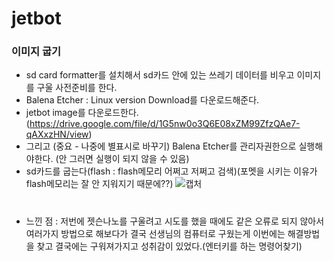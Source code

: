 jetbot
=========
### 이미지 굽기
- sd card formatter를 설치해서 sd카드 안에 있는 쓰레기 데이터를 비우고 이미지를 구울 사전준비를 한다.
- Balena Etcher   :  Linux version Download를 다운로드해준다.
- jetbot image를 다운로드한다. (https://drive.google.com/file/d/1G5nw0o3Q6E08xZM99ZfzQAe7-qAXxzHN/view)
- 그리고 (중요 - 나중에 별표시로 바꾸기) Balena Etcher를 관리자권한으로 실행해야한다. (안 그러면 실행이 되지 않을 수 있음)
- sd카드를 굽는다(flash : flash메모리 어쩌고 저쩌고 검색)(포멧을 시키는 이유가 flash메모리는 잘 안 지워지기 때문에??)
![캡처](https://user-images.githubusercontent.com/102521625/200294742-1785544a-27cd-4e3c-9fef-e60e707603c7.PNG)  
#
- 느낀 점 : 저번에 젯슨나노를 구울려고 시도를 했을 때에도 같은 오류로 되지 않아서 여러가지 방법으로 해보다가 결국 선생님의 컴퓨터로 구웠는게 이번에는 해결방법을 찾고 결국에는 구워져가지고 성취감이 있었다.(엔터키를 하는 명령어찾기)
